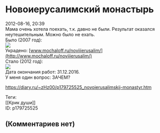 Новоиерусалимский монастырь
===========================

  
2012-08-16, 20:39  
 Мама очень хотела поехать, т.к. давно не были. Результат оказался неутешительным. Можно было не ехать.   
 Было (2007 год):   
  ![](http://i068.radikal.ru/1208/90/d1c5d1bac035.jpg)    
 Украдено:  [www.mochaloff.ru/noviiierusalim/](http://www.mochaloff.ru/noviiierusalim/)    
 Стало (2012 год):   
  ![](http://s017.radikal.ru/i407/1208/46/ce3ae34015d9.jpg)    
 Дата окончания работ: 31.12.2016.   
 У меня один вопрос: ЗАЧЕМ?   
  
<https://diary.ru/~zHz00/p179725525_novoierusalimskij-monastyr.htm>  
  
Теги:  
[[Крик души]]  
ID: p179725525  


(Комментариев нет)
------------------